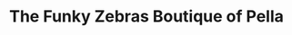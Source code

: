 ---
title: "The Funky Zebras Boutique of Pella"
url: /pella/the-funky-zebras-boutique-of-pella/
shop: clothes
---